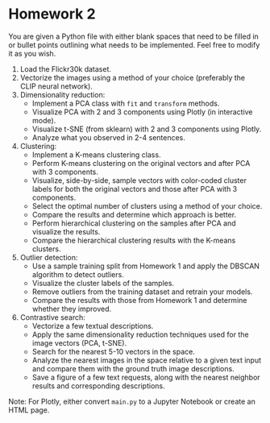 # Homework 2

You are given a Python file with either blank spaces that need to be filled in
or bullet points outlining what needs to be implemented. Feel free to modify it
as you wish.

1. Load the Flickr30k dataset.
2. Vectorize the images using a method of your choice (preferably the CLIP
   neural network).
3. Dimensionality reduction:
   - Implement a PCA class with `fit` and `transform` methods.
   - Visualize PCA with 2 and 3 components using Plotly (in interactive mode).
   - Visualize t-SNE (from sklearn) with 2 and 3 components using Plotly.
   - Analyze what you observed in 2-4 sentences.
4. Clustering:
   - Implement a K-means clustering class.
   - Perform K-means clustering on the original vectors and after PCA with 3
     components.
   - Visualize, side-by-side, sample vectors with color-coded cluster labels for
     both the original vectors and those after PCA with 3 components.
   - Select the optimal number of clusters using a method of your choice.
   - Compare the results and determine which approach is better.
   - Perform hierarchical clustering on the samples after PCA and visualize the
     results.
   - Compare the hierarchical clustering results with the K-means clusters.
5. Outlier detection:
   - Use a sample training split from Homework 1 and apply the DBSCAN algorithm
     to detect outliers.
   - Visualize the cluster labels of the samples.
   - Remove outliers from the training dataset and retrain your models.
   - Compare the results with those from Homework 1 and determine whether they
     improved.
6. Contrastive search:
   - Vectorize a few textual descriptions.
   - Apply the same dimensionality reduction techniques used for the image
     vectors (PCA, t-SNE).
   - Search for the nearest 5-10 vectors in the space.
   - Analyze the nearest images in the space relative to a given text input and
     compare them with the ground truth image descriptions.
   - Save a figure of a few text requests, along with the nearest neighbor
     results and corresponding descriptions.

Note: For Plotly, either convert `main.py` to a Jupyter Notebook or create an
HTML page.
